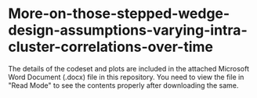 # More-on-those-stepped-wedge-design-assumptions-varying-intra-cluster-correlations-over-time

The details of the codeset and plots are included in the attached Microsoft Word Document (.docx) file in this repository. 
You need to view the file in "Read Mode" to see the contents properly after downloading the same.
